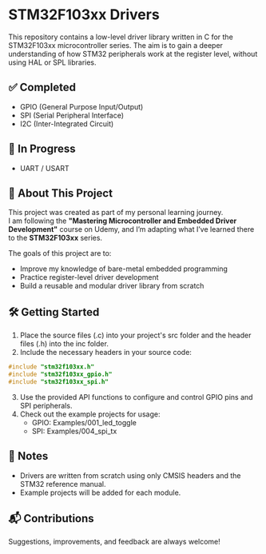 # STM32F103xx Drivers

This repository contains a low-level driver library written in C for the STM32F103xx microcontroller series. The aim is to gain a deeper understanding of how STM32 peripherals work at the register level, without using HAL or SPL libraries.

## ✅ Completed
- GPIO (General Purpose Input/Output)
- SPI (Serial Peripheral Interface)
- I2C (Inter-Integrated Circuit)
  
## 🔄 In Progress
- UART / USART

## 📖 About This Project

This project was created as part of my personal learning journey.  
I am following the **"Mastering Microcontroller and Embedded Driver Development"** course on Udemy, and I’m adapting what I’ve learned there to the **STM32F103xx** series.

The goals of this project are to:
- Improve my knowledge of bare-metal embedded programming  
- Practice register-level driver development  
- Build a reusable and modular driver library from scratch  

## 🛠️ Getting Started

1. Place the source files (.c) into your project's src folder and the header files (.h) into the inc folder.
2. Include the necessary headers in your source code:

```c
#include "stm32f103xx.h"
#include "stm32f103xx_gpio.h"
#include "stm32f103xx_spi.h"
```

3. Use the provided API functions to configure and control GPIO pins and SPI peripherals.
4. Check out the example projects for usage:
   - GPIO: Examples/001_led_toggle
   - SPI: Examples/004_spi_tx
   
## 📌 Notes
- Drivers are written from scratch using only CMSIS headers and the STM32 reference manual.  
- Example projects will be added for each module.

## 📬 Contributions
Suggestions, improvements, and feedback are always welcome!
